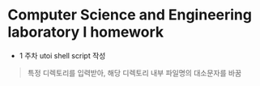 # Computer Science and Engineering laboratory I homework

* 1 주차 utoi shell script 작성
> 특정 디렉토리를 입력받아, 해당 디렉토리 내부 파일명의 대소문자를 바꿈

